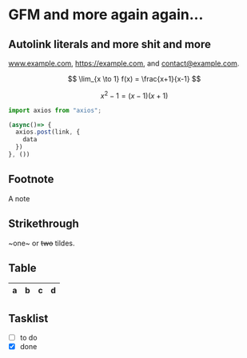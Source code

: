 # GFM and more again again...

## Autolink literals and more shit and more

www.example.com, https://example.com, and contact@example.com.

$$
\lim_{x \to 1} f(x) = \frac{x+1}{x-1}
$$

$$
x^2 - 1 = (x-1)(x+1)
$$

```javascript
import axios from "axios";

(async()=> {
  axios.post(link, {
    data
  })
}, ())
```

## Footnote

A note

## Strikethrough

~one~ or ~~two~~ tildes.

## Table

| a   | b   |   c |  d  |
| --- | :-- | --: | :-: |

## Tasklist

- [ ] to do
- [x] done

